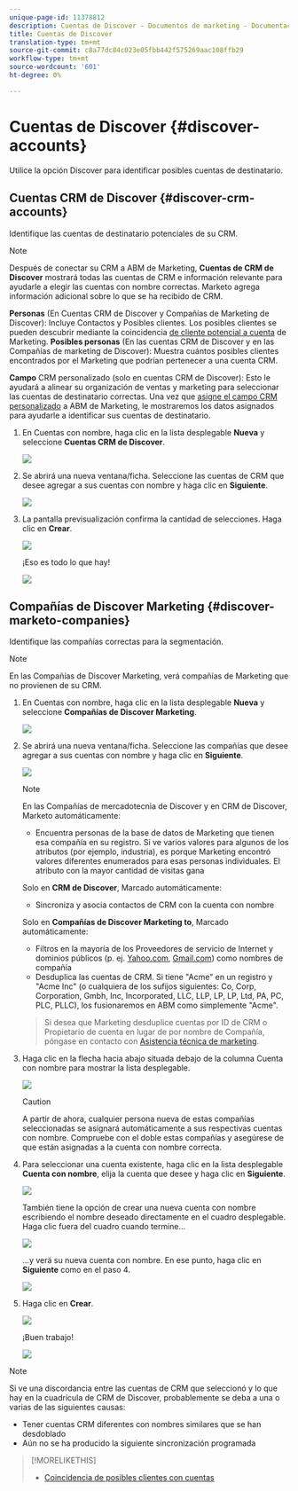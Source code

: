 ```yaml
---
unique-page-id: 11378812
description: Cuentas de Discover - Documentos de marketing - Documentación del producto
title: Cuentas de Discover
translation-type: tm+mt
source-git-commit: c8a77dc84c023e05fbb442f575269aac108ffb29
workflow-type: tm+mt
source-wordcount: '601'
ht-degree: 0%

---
```



# Cuentas de Discover {#discover-accounts}

Utilice la opción Discover para identificar posibles cuentas de destinatario.

## Cuentas CRM de Discover {#discover-crm-accounts}

Identifique las cuentas de destinatario potenciales de su CRM.

>[!NOTE]
>
>Después de conectar su CRM a ABM de Marketing, **Cuentas de CRM de Discover** mostrará todas las cuentas de CRM e información relevante para ayudarle a elegir las cuentas con nombre correctas. Marketo agrega información adicional sobre lo que se ha recibido de CRM.

**Personas**  (En Cuentas CRM de Discover y Compañías de Marketing de Discover): Incluye Contactos y Posibles clientes. Los posibles clientes se pueden descubrir mediante la coincidencia [de cliente potencial a cuenta](http://docs.marketo.com/display/DOCS/Lead+to+Account+Matching) de Marketing. **Posibles personas**  (En las cuentas CRM de Discover y en las Compañías de marketing de Discover): Muestra cuántos posibles clientes encontrados por el Marketing que podrían pertenecer a una cuenta CRM.

**Campo**  CRM personalizado (solo en cuentas CRM de Discover): Esto le ayudará a alinear su organización de ventas y marketing para seleccionar las cuentas de destinatario correctas. Una vez que [asigne el campo CRM personalizado](http://docs.marketo.com/x/1wnG) a ABM de Marketing, le mostraremos los datos asignados para ayudarle a identificar sus cuentas de destinatario.

1. En Cuentas con nombre, haga clic en la lista desplegable **Nueva** y seleccione **Cuentas CRM de Discover**.

   ![](assets/disc-crm-one.png)

1. Se abrirá una nueva ventana/ficha. Seleccione las cuentas de CRM que desee agregar a sus cuentas con nombre y haga clic en **Siguiente**.

   ![](assets/disc-crm-two.png)

1. La pantalla previsualización confirma la cantidad de selecciones. Haga clic en **Crear**.

   ![](assets/disc-three.png)

   ¡Eso es todo lo que hay!

   ![](assets/disc-four.png)

## Compañías de Discover Marketing {#discover-marketo-companies}

Identifique las compañías correctas para la segmentación.

>[!NOTE]
>
>En las Compañías de Discover Marketing, verá compañías de Marketing que no provienen de su CRM.

1. En Cuentas con nombre, haga clic en la lista desplegable **Nueva** y seleccione **Compañías de Discover Marketing**.

   ![](assets/one-1.png)

1. Se abrirá una nueva ventana/ficha. Seleccione las compañías que desee agregar a sus cuentas con nombre y haga clic en **Siguiente**.

   ![](assets/disc-comp-two.png)

   >[!NOTE]
   >
   >En las Compañías de mercadotecnia de Discover y en CRM de Discover, Marketo automáticamente:
   >
   > * Encuentra personas de la base de datos de Marketing que tienen esa compañía en su registro. Si ve varios valores para algunos de los atributos (por ejemplo, industria), es porque Marketing encontró valores diferentes enumerados para esas personas individuales. El atributo con la mayor cantidad de visitas gana
   >
   >Solo en **CRM de Discover**, Marcado automáticamente:
   >
   > * Sincroniza y asocia contactos de CRM con la cuenta con nombre
   >
   >Solo en **Compañías de Discover Marketing to**, Marcado automáticamente:
   >
   > * Filtros en la mayoría de los Proveedores de servicio de Internet y dominios públicos (p. ej. [Yahoo.com](https://yahoo.com), [Gmail.com](https://gmail.com)) como nombres de compañía
      >
      > 
   * Desduplica las cuentas de CRM. Si tiene &quot;Acme&quot; en un registro y &quot;Acme Inc&quot; (o cualquiera de los sufijos siguientes: Co, Corp, Corporation, Gmbh, Inc, Incorporated, LLC, LLP, LP, LP, Ltd, PA, PC, PLC, PLLC), los fusionaremos en ABM como simplemente &quot;Acme&quot;.
   >
   >Si desea que Marketing desduplice cuentas por ID de CRM o Propietario de cuenta en lugar de por nombre de Compañía, póngase en contacto con [Asistencia técnica de marketing](https://nation.marketo.com/t5/Support/ct-p/Support).

1. Haga clic en la flecha hacia abajo situada debajo de la columna Cuenta con nombre para mostrar la lista desplegable.

   ![](assets/disc-comp-three.png)

   >[!CAUTION]
   >
   >A partir de ahora, cualquier persona nueva de estas compañías seleccionadas se asignará automáticamente a sus respectivas cuentas con nombre. Compruebe con el doble estas compañías y asegúrese de que están asignadas a la cuenta con nombre correcta.

1. Para seleccionar una cuenta existente, haga clic en la lista desplegable **Cuenta con nombre**, elija la cuenta que desee y haga clic en **Siguiente**.

   ![](assets/disc-comp-four.png)

   También tiene la opción de crear una nueva cuenta con nombre escribiendo el nombre deseado directamente en el cuadro desplegable. Haga clic fuera del cuadro cuando termine...

   ![](assets/disc-comp-five.png)

   ...y verá su nueva cuenta con nombre. En ese punto, haga clic en **Siguiente** como en el paso 4.

   ![](assets/disc-comp-six.png)

1. Haga clic en **Crear**.

   ![](assets/disc-comp-seven.png)

   ¡Buen trabajo!

   ![](assets/disc-co-six.png)

>[!NOTE]
>
>Si ve una discordancia entre las cuentas de CRM que seleccionó y lo que hay en la cuadrícula de CRM de Discover, probablemente se deba a una o varias de las siguientes causas:
>
>* Tener cuentas CRM diferentes con nombres similares que se han desdoblado
>* Aún no se ha producido la siguiente sincronización programada


>[!MORELIKETHIS]
>
>* [Coincidencia de posibles clientes con cuentas](/help/marketo/product-docs/account-based-marketing/target/named-accounts/lead-to-account-matching.md)

